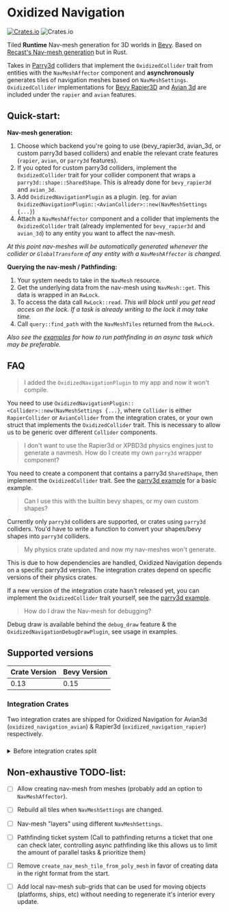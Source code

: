 # Oxidized Navigation
[![Crates.io](https://img.shields.io/crates/v/oxidized_navigation)](https://crates.io/crates/oxidized_navigation/)
![Crates.io](https://img.shields.io/crates/l/oxidized_navigation)

Tiled **Runtime** Nav-mesh generation for 3D worlds in [Bevy](https://bevyengine.org/). Based on [Recast's Nav-mesh generation](https://github.com/recastnavigation/recastnavigation/) but in Rust.

Takes in [Parry3d](https://crates.io/crates/parry3d) colliders that implement the ``OxidizedCollider`` trait from entities with the ``NavMeshAffector`` component and **asynchronously** generates tiles of navigation meshes based on ``NavMeshSettings``. ``OxidizedCollider`` implementations for [Bevy Rapier3D](https://crates.io/crates/bevy_rapier3d) and [Avian 3d](https://crates.io/crates/avian3d) are included under the `rapier` and `avian` features.

## Quick-start:
**Nav-mesh generation:**
1. Choose which backend you're going to use (bevy_rapier3d, avian_3d, or custom parry3d based colliders) and enable the relevant crate features (`rapier`, `avian`, or `parry3d` features).
2. If you opted for custom parry3d colliders, implement the `OxidizedCollider` trait for your collider component that wraps a `parry3d::shape::SharedShape`. This is already done for `bevy_rapier3d` and `avian_3d`.
3. Add ``OxidizedNavigationPlugin`` as a plugin. (eg. for avian `OxidizedNavigationPlugin::<AvianCollider>::new(NavMeshSettings {...}`)
4. Attach a ``NavMeshAffector`` component and a collider that implements the `OxidizedCollider` trait (already implemented for `bevy_rapier3d` and `avian_3d`) to any entity you want to affect the nav-mesh.

*At this point nav-meshes will be automatically generated whenever the collider or ``GlobalTransform`` of any entity with a ``NavMeshAffector`` is changed.*

**Querying the nav-mesh / Pathfinding:**
1. Your system needs to take in the ``NavMesh`` resource.
2. Get the underlying data from the nav-mesh using ``NavMesh::get``. This data is wrapped in an ``RwLock``.
3. To access the data call ``RwLock::read``. *This will block until you get read acces on the lock. If a task is already writing to the lock it may take time.*
4. Call ``query::find_path`` with the ``NavMeshTiles`` returned from the ``RwLock``. 

*Also see the [examples](https://github.com/TheGrimsey/oxidized_navigation/tree/master/examples) for how to run pathfinding in an async task which may be preferable.*

## FAQ

> I added the `OxidizedNavigationPlugin` to my app and now it won't compile.

You need to use `OxidizedNavigationPlugin::<Collider>::new(NavMeshSettings {...}`, where `Collider` is either `RapierCollider` or `AvianCollider` from the integration crates, or your own struct that implements the `OxidizedCollider` trait. This is necessary to allow us to be generic over different `Collider` components.

> I don't want to use the Rapier3d or XPBD3d physics engines just to generate a navmesh. How do I create my own `parry3d` wrapper component?

You need to create a component that contains a parry3d `SharedShape`, then implement the `OxidizedCollider` trait. See the [parry3d example](./examples/parry3d.rs) for a basic example.

> Can I use this with the builtin bevy shapes, or my own custom shapes?

Currently only `parry3d` colliders are supported, or crates using `parry3d` colliders. You'd have to write a function to convert your shapes/bevy shapes into `parry3d` colliders.

> My physics crate updated and now my nav-meshes won't generate.

This is due to how dependencies are handled, Oxidized Navigation depends on a specific parry3d version. The integration crates depend on specific versions of their physics crates.

If a new version of the integration crate hasn't released yet, you can implement the `OxidizedCollider` trait yourself, see the [parry3d example](https://github.com/TheGrimsey/oxidized_navigation/blob/master/crates/oxidized_navigation/examples/parry3d.rs).

> How do I draw the Nav-mesh for debugging?

Debug draw is available behind the ``debug_draw`` feature & the ``OxidizedNavigationDebugDrawPlugin``, see usage in examples.

## Supported versions

| Crate Version | Bevy Version |
| ------------- | ------------ |
| 0.13          | 0.15         |

### Integration Crates

Two integration crates are shipped for Oxidized Navigation for Avian3d (`oxidized_navigation_avian`) & Rapier3d (`oxidized_navigation_rapier`) respectively.

### 

<details>
<summary> Before integration crates split </summary>
| Crate Version | Bevy Version | Bevy Rapier 3D Version | Bevy Xpbd 3D Version | Avian3D Version     | Parry3d Version |
|---------------|--------------|------------------------|----------------------|---------------------|-----------------|
| 0.12.0        | 0.15         | 0.28                   | unsupported          | git-rev-52cbcec (1) | 0.17            |
| 0.11.0        | 0.14         | 0.27                   | 0.5                  | unsupported         | 0.15/0.16       |
| 0.9.0         | 0.12         | 0.24                   | 0.3                  | unsupported         | 0.13            |
| 0.10.0        | 0.13         | 0.25                   | 0.4                  | unsupported         | 0.13            |
| 0.8.0         | 0.12         | 0.23                   | 0.3                  | unsupported         | 0.13            |
| 0.7.0         | 0.11         | 0.22                   | 0.2                  | unsupported         | 0.13            |
| 0.6.0         | 0.11         | 0.22                   | unsupported          | unsupported         | unsupported     |
| 0.5.X         | 0.10.X       | 0.21                   | unsupported          | unsupported         | unsupported     |
| 0.4.0         | 0.10.X       | 0.21                   | unsupported          | unsupported         | unsupported     |
| 0.3.0         | 0.10.0       | 0.21                   | unsupported          | unsupported         | unsupported     |
| 0.2.0         | 0.9.X        | 0.20                   | unsupported          | unsupported         | unsupported     |
| 0.1.X         | 0.9.X        | 0.19                   | unsupported          | unsupported         | unsupported     |
</details>

## Non-exhaustive TODO-list:

- [ ] Allow creating nav-mesh from meshes (probably add an option to ``NavMeshAffector``).
- [ ] Rebuild all tiles when ``NavMeshSettings`` are changed.

- [ ] Nav-mesh "layers" using different ``NavMeshSettings``.
- [ ] Pathfinding ticket system (Call to pathfinding returns a ticket that one can check later, controlling async pathfinding like this allows us to limit the amount of parallel tasks & prioritize them)
- [ ] Remove ``create_nav_mesh_tile_from_poly_mesh`` in favor of creating data in the right format from the start.

- [ ] Add local nav-mesh sub-grids that can be used for moving objects (platforms, ships, etc) without needing to regenerate it's interior every update.